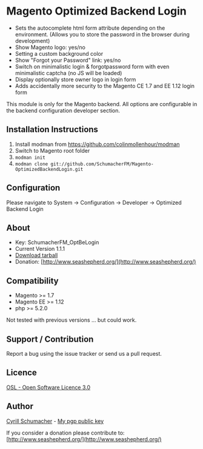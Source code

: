 Magento Optimized Backend Login
===============================

* Sets the autocomplete html form attribute depending on the environment. (Allows you to store the password in the browser during development)
* Show Magento logo: yes/no
* Setting a custom background color
* Show "Forgot your Password" link: yes/no
* Switch on minimalistic login & forgotpassword form with even minimalistic captcha (no JS will be loaded)
* Display optionally store owner logo in login form
* Adds accidentally more security to the Magento CE 1.7 and EE 1.12 login form

This module is only for the Magento backend. All options are configurable in the backend configuration developer section.

Installation Instructions
-------------------------
1. Install modman from https://github.com/colinmollenhour/modman
2. Switch to Magento root folder
3. `modman init`
4. `modman clone git://github.com/SchumacherFM/Magento-OptimizedBackendLogin.git`

Configuration
-------------

Please navigate to System -> Configuration -> Developer -> Optimized Backend Login

About
-----
- Key: SchumacherFM_OptBeLogin
- Current Version 1.1.1
- [Download tarball](https://github.com/SchumacherFM/Magento-OptimizedBackendLogin/tags)
- Donation: [http://www.seashepherd.org/](http://www.seashepherd.org/)

Compatibility
-------------
- Magento >= 1.7
- Magento EE >= 1.12
- php >= 5.2.0

Not tested with previous versions ... but could work.

Support / Contribution
----------------------

Report a bug using the issue tracker or send us a pull request.

Licence
-------

[OSL - Open Software Licence 3.0](http://opensource.org/licenses/osl-3.0.php)

Author
------

[Cyrill Schumacher](https://github.com/SchumacherFM) - [My pgp public key](http://www.schumacher.fm/cyrill.asc)

If you consider a donation please contribute to: [http://www.seashepherd.org/](http://www.seashepherd.org/)

